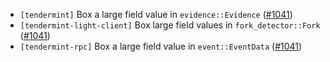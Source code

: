 - `[tendermint]` Box a large field value in `evidence::Evidence`
  ([#1041](https://github.com/informalsystems/tendermint-rs/pull/1041))
- `[tendermint-light-client]` Box large field values in `fork_detector::Fork`
  ([#1041](https://github.com/informalsystems/tendermint-rs/pull/1041))
- `[tendermint-rpc]` Box a large field value in `event::EventData`
  ([#1041](https://github.com/informalsystems/tendermint-rs/pull/1041))
